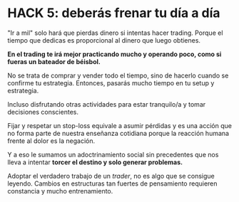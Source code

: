 # HACK 5: deberás frenar tu día a día

"Ir a mil" solo hará que pierdas dinero si intentas hacer trading. Porque el tiempo que dedicas es proporcional al dinero que luego obtienes.

**En el trading te irá mejor practicando mucho y operando poco, como si fueras un bateador de béisbol.**

No se trata de comprar y vender todo el tiempo, sino de hacerlo cuando se confirme tu estrategia. Entonces, pasarás mucho tiempo en tu setup y estrategia.

Incluso disfrutando otras actividades para estar tranquilo/a y tomar decisiones conscientes.

Fijar y respetar un stop-loss equivale a asumir pérdidas y es una acción que no forma parte de nuestra enseñanza cotidiana porque la reacción humana frente al dolor es la negación.

Y a eso le sumamos un adoctrinamiento social sin precedentes que nos lleva a intentar **torcer el destino y solo generar problemas.**

Adoptar el verdadero trabajo de un _trader_, no es algo que se consigue leyendo. Cambios en estructuras tan fuertes de pensamiento requieren constancia y mucho entrenamiento.
